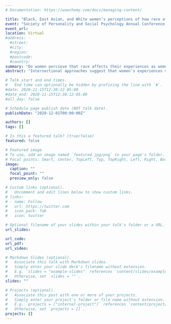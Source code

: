 ```yaml
---
# Documentation: https://wowchemy.com/docs/managing-content/

title: "Black, East Asian, and White women’s perceptions of how race affects their experiences as women."
event: "Society of Personality and Social Psychology Annual Conference 2021"
event_url: 
location: Virtual 
#address:
  #street:
  #city:
  #region:
  #postcode:
  #country:
summary: "Do women percieve that race affects their experiences as women? Do they think this differs for women of other races? 560 Black, East Asian, and White women described how race influences their own and other-race women’s experiences. Preliminary observations suggest differences that will be formally tested, e.g.,  Black and East Asian women feel stereotyped as strong or feminine, respectively."
abstract: "Intersectional approaches suggest that women’s experiences may differ depending on their race. Do women themselves perceive these race-based differences, and how do they think their own experiences differ from women of other races? We asked 560 monoracial Black, East Asian, and White women a series of open-ended questions about how their race influences their experience as a woman (if at all), and whether they perceive their experiences as being different from women of other racial groups. These open-ended data are currently being analyzed by a team of research assistants for common themes and patterns. Preliminary observations suggest that Black women often reported being expected by others to be strong, whereas Asian women reported having to fulfill the stereotypical role of “mother” and “wife.” Additionally, White women perceived Asian and Black women as receiving greater negative treatment due to experiencing both racism and sexism. This research helps us understand the intricacies of how race impacts women’s experiences as well as their perceptions of others’ experiences."

# Talk start and end times.
#   End time can optionally be hidden by prefixing the line with `#`.
#date: 2020-11-15T12:30:12-05:00
#date_end: 2020-11-15T12:30:12-05:00
#all_day: false

# Schedule page publish date (NOT talk date).
publishDate: "2020-12-01T00:00:00Z"

authors: []
tags: []

# Is this a featured talk? (true/false)
featured: false

# Featured image
# To use, add an image named `featured.jpg/png` to your page's folder. 
# Focal points: Smart, Center, TopLeft, Top, TopRight, Left, Right, BottomLeft, Bottom, BottomRight.
image:
  caption: ""
  focal_point: ""
  preview_only: false

# Custom links (optional).
#   Uncomment and edit lines below to show custom links.
# links:
# - name: Follow
#   url: https://twitter.com
#   icon_pack: fab
#   icon: twitter

# Optional filename of your slides within your talk's folder or a URL.
url_slides:

url_code:
url_pdf:
url_video:

# Markdown Slides (optional).
#   Associate this talk with Markdown slides.
#   Simply enter your slide deck's filename without extension.
#   E.g. `slides = "example-slides"` references `content/slides/example-slides.md`.
#   Otherwise, set `slides = ""`.
slides: ""

# Projects (optional).
#   Associate this post with one or more of your projects.
#   Simply enter your project's folder or file name without extension.
#   E.g. `projects = ["internal-project"]` references `content/project/deep-learning/index.md`.
#   Otherwise, set `projects = []`.
projects: []
---
```


